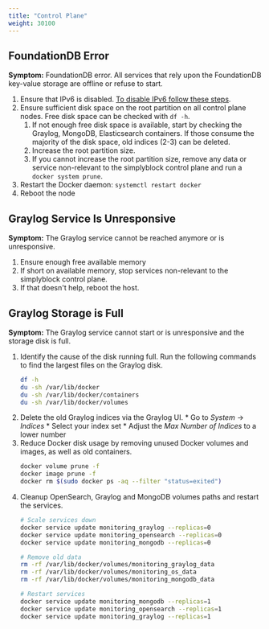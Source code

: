 ```yaml
---
title: "Control Plane"
weight: 30100
---
```


## FoundationDB Error

**Symptom:** FoundationDB error. All services that rely upon the FoundationDB key-value storage are offline or refuse to start.

1. Ensure that IPv6 is disabled. [To disable IPv6 follow these steps](../../deployments/baremetal/prerequisites.md#network-configuration).
2. Ensure sufficient disk space on the root partition on all control plane nodes. Free disk space can be checked with `df -h`.
   1. If not enough free disk space is available, start by checking the Graylog, MongoDB, Elasticsearch containers. If those consume the majority of the disk space, old indices (2-3) can be deleted.
   2. Increase the root partition size.
   3. If you cannot increase the root partition size, remove any data or service non-relevant to the simplyblock control plane and run a `docker system prune`.
3. Restart the Docker daemon: `systemctl restart docker`
4. Reboot the node

## Graylog Service Is Unresponsive

**Symptom:** The Graylog service cannot be reached anymore or is unresponsive.

1. Ensure enough free available memory
2. If short on available memory, stop services non-relevant to the simplyblock control plane.
3. If that doesn't help, reboot the host.

## Graylog Storage is Full 
**Symptom:** The Graylog service cannot start or is unresponsive and the storage disk is full.

1. Identify the cause of the disk running full. Run the following commands to find the largest files on the Graylog disk.
   ```bash title="Find the largest files"
   df -h
   du -sh /var/lib/docker
   du -sh /var/lib/docker/containers
   du -sh /var/lib/docker/volumes
   ```
2. Delete the old Graylog indices via the Graylog UI.
       * Go to _System_ -> _Indices_
       * Select your index set
       * Adjust the _Max Number of Indices_ to a lower number
3. Reduce Docker disk usage by removing unused Docker volumes and images, as well as old containers.
   ```bash title="Remove old Docker entities"
   docker volume prune -f
   docker image prune -f
   docker rm $(sudo docker ps -aq --filter "status=exited")
   ```
4. Cleanup OpenSearch, Graylog and MongoDB volumes paths and restart the services.
   ```bash title="Cleaning up adjecent services"
   # Scale services down
   docker service update monitoring_graylog --replicas=0
   docker service update monitoring_opensearch --replicas=0
   docker service update monitoring_mongodb --replicas=0
   
   # Remove old data
   rm -rf /var/lib/docker/volumes/monitoring_graylog_data
   rm -rf /var/lib/docker/volumes/monitoring_os_data
   rm -rf /var/lib/docker/volumes/monitoring_mongodb_data
   
   # Restart services
   docker service update monitoring_mongodb --replicas=1
   docker service update monitoring_opensearch --replicas=1
   docker service update monitoring_graylog --replicas=1
   ```
